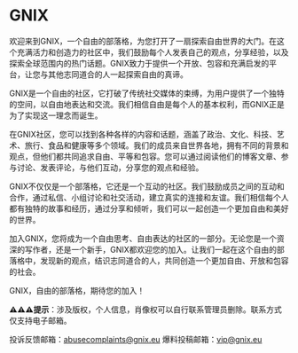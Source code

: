 # GNIX

欢迎来到GNIX，一个自由的部落格，为您打开了一扇探索自由世界的大门。在这个充满活力和创造力的社区中，我们鼓励每个人发表自己的观点，分享经验，以及探索全球范围内的热门话题。GNIX致力于提供一个开放、包容和充满启发的平台，让您与其他志同道合的人一起探索自由的真谛。

GNIX是一个自由的社区，它打破了传统社交媒体的束缚，为用户提供了一个独特的空间，以自由地表达和交流。我们相信自由是每个人的基本权利，而GNIX正是为了实现这一理念而诞生。

在GNIX社区，您可以找到各种各样的内容和话题，涵盖了政治、文化、科技、艺术、旅行、食品和健康等多个领域。我们的成员来自世界各地，拥有不同的背景和观点，但他们都共同追求自由、平等和包容。您可以通过阅读他们的博客文章、参与讨论、发表评论，与他们互动，分享您的观点和经验。

GNIX不仅仅是一个部落格，它还是一个互动的社区。我们鼓励成员之间的互动和合作，通过私信、小组讨论和社交活动，建立真实的连接和友谊。我们相信每个人都有独特的故事和经历，通过分享和倾听，我们可以一起创造一个更加自由和美好的世界。

加入GNIX，您将成为一个自由思考、自由表达的社区的一部分。无论您是一个资深的写作者，还是一个新手，GNIX都欢迎您的加入。让我们一起在这个自由的部落格中，发现新的观点，结识志同道合的人，共同创造一个更加自由、开放和包容的社会。

GNIX，自由的部落格，期待您的加入！

**⚠⚠⚠提示**：涉及版权，个人信息，肖像权可以自行联系管理员删除。联系方式仅支持电子邮箱。

投诉反馈邮箱：abusecomplaints@gnix.eu
爆料投稿邮箱：vip@gnix.eu
